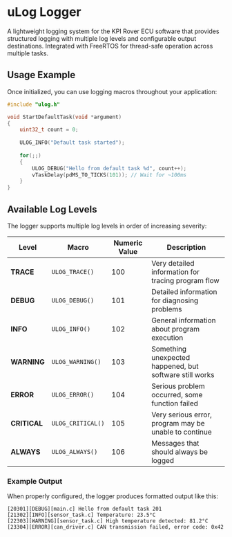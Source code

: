 # uLog Logger

A lightweight logging system for the KPI Rover ECU software that provides structured logging with multiple log levels and configurable output destinations. Integrated with FreeRTOS for thread-safe operation across multiple tasks.

## Usage Example

Once initialized, you can use logging macros throughout your application:

```c
#include "ulog.h"

void StartDefaultTask(void *argument)
{
    uint32_t count = 0;
    
    ULOG_INFO("Default task started");
    
    for(;;)
    {
        ULOG_DEBUG("Hello from default task %d", count++);
        vTaskDelay(pdMS_TO_TICKS(101)); // Wait for ~100ms
    }
}

```

## Available Log Levels

The logger supports multiple log levels in order of increasing severity:

| Level | Macro | Numeric Value | Description |
|-------|-------|---------------|-------------|
| **TRACE** | `ULOG_TRACE()` | 100 | Very detailed information for tracing program flow |
| **DEBUG** | `ULOG_DEBUG()` | 101 | Detailed information for diagnosing problems |
| **INFO** | `ULOG_INFO()` | 102 | General information about program execution |
| **WARNING** | `ULOG_WARNING()` | 103 | Something unexpected happened, but software still works |
| **ERROR** | `ULOG_ERROR()` | 104 | Serious problem occurred, some function failed |
| **CRITICAL** | `ULOG_CRITICAL()` | 105 | Very serious error, program may be unable to continue |
| **ALWAYS** | `ULOG_ALWAYS()` | 106 | Messages that should always be logged |

### Example Output

When properly configured, the logger produces formatted output like this:

```
[20301][DEBUG][main.c] Hello from default task 201
[21302][INFO][sensor_task.c] Temperature: 23.5°C
[22303][WARNING][sensor_task.c] High temperature detected: 81.2°C
[23304][ERROR][can_driver.c] CAN transmission failed, error code: 0x42
```
